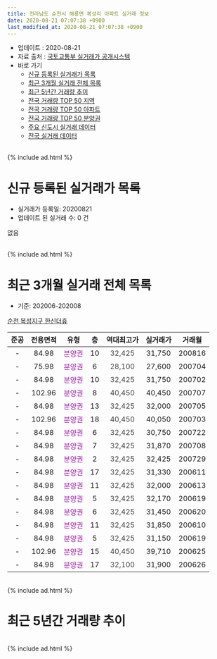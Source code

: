 ```yaml
---
title: 전라남도 순천시 해룡면 복성리 아파트 실거래 정보
date: 2020-08-21 07:07:38 +0900
last_modified_at: 2020-08-21 07:07:38 +0900
---
```


* 업데이트 : 2020-08-21
* 자료 출처 : [국토교통부 실거래가 공개시스템](http://rt.molit.go.kr)
* 바로 가기
    * [신규 등록된 실거래가 목록](#신규-등록된-실거래가-목록)
    * [최근 3개월 실거래 전체 목록](#최근-3개월-실거래-전체-목록)
    * [최근 5년간 거래량 추이](#최근-5년간-거래량-추이)
    * [전국 거래량 TOP 50 지역](https://inasie.github.io/apt-trade-info/최근-3개월-전국에서-가장-거래가-많이-발생한-지역)
    * [전국 거래량 TOP 50 아파트](https://inasie.github.io/apt-trade-info/최근-3개월-전국에서-가장-거래가-많이-발생한-아파트)
    * [전국 거래량 TOP 50 분양권](https://inasie.github.io/apt-trade-info/최근-3개월-전국에서-가장-거래가-많이-발생한-분양권)
    * [주요 신도시 실거래 데이터](https://inasie.github.io/apt-trade-info/주요-신도시)
    * [전국 실거래 데이터](https://inasie.github.io/apt-trade-info/전국)
<br>
{% include ad.html %}
<br>

# 신규 등록된 실거래가 목록
* 실거래가 등록일: 20200821
* 업데이트 된 실거래 수: 0 건

없음

<br>
{% include ad.html %}
<br>

# 최근 3개월 실거래 전체 목록
* 기준: 202006-202008


[순천 복성지구 한신더휴](https://search.naver.com/search.naver?query=%EC%A0%84%EB%9D%BC%EB%82%A8%EB%8F%84+%EC%88%9C%EC%B2%9C%EC%8B%9C+%ED%95%B4%EB%A3%A1%EB%A9%B4+%EB%B3%B5%EC%84%B1%EB%A6%AC+%EC%88%9C%EC%B2%9C+%EB%B3%B5%EC%84%B1%EC%A7%80%EA%B5%AC+%ED%95%9C%EC%8B%A0%EB%8D%94%ED%9C%B4)

|준공|전용면적|유형|층|역대최고가|실거래가|거래월|
|:---:|:---:|:---:|:---:|:---:|:---:|:---:|
|-|84.98|<span style="color:#9C11A5">분양권</span>|10|<span style="color:#444444">32,425</span>|31,750|200816|
|-|75.98|<span style="color:#9C11A5">분양권</span>|6|<span style="color:#444444">28,100</span>|27,600|200704|
|-|84.98|<span style="color:#9C11A5">분양권</span>|10|<span style="color:#444444">32,425</span>|31,750|200702|
|-|102.96|<span style="color:#9C11A5">분양권</span>|8|<span style="color:#444444">40,450</span>|40,450|200707|
|-|84.98|<span style="color:#9C11A5">분양권</span>|13|<span style="color:#444444">32,425</span>|32,000|200705|
|-|102.96|<span style="color:#9C11A5">분양권</span>|18|<span style="color:#444444">40,450</span>|40,050|200703|
|-|84.98|<span style="color:#9C11A5">분양권</span>|6|<span style="color:#444444">32,425</span>|30,750|200722|
|-|84.98|<span style="color:#9C11A5">분양권</span>|7|<span style="color:#444444">32,425</span>|31,870|200708|
|-|84.98|<span style="color:#9C11A5">분양권</span>|2|<span style="color:#444444">32,425</span>|32,425|200729|
|-|84.98|<span style="color:#9C11A5">분양권</span>|17|<span style="color:#444444">32,425</span>|31,330|200611|
|-|84.98|<span style="color:#9C11A5">분양권</span>|11|<span style="color:#444444">32,425</span>|32,000|200613|
|-|84.98|<span style="color:#9C11A5">분양권</span>|5|<span style="color:#444444">32,425</span>|32,170|200619|
|-|84.98|<span style="color:#9C11A5">분양권</span>|6|<span style="color:#444444">32,425</span>|31,450|200620|
|-|84.98|<span style="color:#9C11A5">분양권</span>|11|<span style="color:#444444">32,425</span>|31,850|200610|
|-|84.98|<span style="color:#9C11A5">분양권</span>|5|<span style="color:#444444">32,425</span>|31,150|200619|
|-|102.96|<span style="color:#9C11A5">분양권</span>|15|<span style="color:#444444">40,450</span>|39,710|200625|
|-|84.98|<span style="color:#9C11A5">분양권</span>|17|<span style="color:#444444">32,100</span>|31,900|200626|


<br>
{% include ad.html %}
<br>

# 최근 5년간 거래량 추이


<div style="width:100%;">
    <canvas id="deal_progress" height="200"></canvas>
</div>

<script>
new Chart(document.getElementById("deal_progress"), {
    type: 'line',
    data: {
        labels: ['201508','201509','201510','201511','201512','201601','201602','201603','201604','201605','201606','201607','201608','201609','201610','201611','201612','201701','201702','201703','201704','201705','201706','201707','201708','201709','201710','201711','201712','201801','201802','201803','201804','201805','201806','201807','201808','201809','201810','201811','201812','201901','201902','201903','201904','201905','201906','201907','201908','201909','201910','201911','201912','202001','202002','202003','202004','202005','202006','202007','202008'],
        datasets: [{
            label: '매매',
            pointRadius: 1,
            data: [0, 0, 0, 0, 0, 0, 0, 0, 0, 0, 0, 0, 0, 0, 0, 0, 0, 0, 0, 0, 0, 0, 0, 0, 0, 0, 0, 0, 0, 0, 0, 0, 0, 0, 0, 0, 0, 0, 0, 0, 0, 0, 0, 0, 0, 0, 0, 10, 284, 84, 44, 33, 49, 34, 32, 10, 18, 14, 8, 8, 1],
            borderColor: "rgba(255, 201, 14, 1)",
            backgroundColor: "rgba(255, 201, 14, 0.5)",
            fill: false,
            lineTension: 0
        },{
            label: '전월세',
            pointRadius: 1,
            data: [0, 0, 0, 0, 0, 0, 0, 0, 0, 0, 0, 0, 0, 0, 0, 0, 0, 0, 0, 0, 0, 0, 0, 0, 0, 0, 0, 0, 0, 0, 0, 0, 0, 0, 0, 0, 0, 0, 0, 0, 0, 0, 0, 0, 0, 0, 0, 0, 0, 0, 0, 0, 0, 0, 0, 0, 0, 0, 0, 0, 0],
            borderColor: "rgba(0, 141, 185, 1)",
            backgroundColor: "rgba(0, 141, 185, 0.5)",
            fill: false,
            lineTension: 0
        }
        ]
    },
    options: {
        responsive: true,
        title: {
            display: false
        },
        tooltips: {
            mode: 'index',
            intersect: false
        },
        hover: {
            mode: 'nearest',
            intersect: true
        },
        scales: {
            xAxes: [{
                display: true,
                scaleLabel: {
                    display: true,
                    labelString: '년/월'
                }
            }],
            yAxes: [{
                display: true,
                ticks: {
                    suggestedMin: 0,
                },
                scaleLabel: {
                    display: true,
                    labelString: '실거래 수'
                }
            }]
        }
    }
});

</script>


<br>
{% include ad.html %}
<br>

